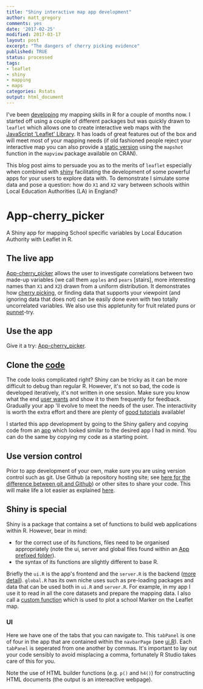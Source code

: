 ```yaml
---
title: "Shiny interactive map app development"
author: matt_gregory
comments: yes
date: '2017-02-25'
modified: 2017-03-17
layout: post
excerpt: "The dangers of cherry picking evidence"
published: TRUE
status: processed
tags:
- leaflet
- shiny
- mapping
- maps
categories: Rstats
output: html_document
---
```

 

 
I've been [developing](http://www.machinegurning.com/rstats/uk_obesity/) my mapping skills in R for a couple of months now. I started off using a couple of different packages but was quickly drawn to `leaflet` which allows one to create interactive web maps with the [JavaScript 'Leaflet' Library](http://leafletjs.com/). It has loads of great features out of the box and will meet most of your mapping needs (if old fashioned people reject your interactive map you can also provide a [static version](http://stackoverflow.com/questions/31336898/how-to-save-leaflet-in-rstudio-map-as-png-or-jpg-file) using the `mapshot` function in the `mapview` package available on CRAN). 
 
This blog post aims to persuade you as to the merits of `leaflet` especially when combined with [shiny](https://shiny.rstudio.com/) facilitating the development of some powerful apps for your users to explore data with. To demonstrate I simulate some data and pose a question: how do `X1` and `X2` vary between schools within Local Education Authorities (LA) in England?  
 
# App-cherry_picker
 
A Shiny app for mapping School specific variables by Local Education Authority with Leaflet in R.
 
## The live app
 
[App-cherry_picker](https://mammykins.shinyapps.io/App-cherry_picker/) allows the user to investigate correlations between two made-up variables (we call them `apples` and `pears` [stairs], more interesting names than `X1` and `X2`) drawn from a uniform distribution. 
It demonstrates how [cherry picking](https://en.wikipedia.org/wiki/Cherry_picking), or finding data that supports your viewpoint (and ignoring data that does not) can be easily done even with two totally uncorrelated variables. We also use this appletunity for fruit related puns or [punnet](https://en.wikipedia.org/wiki/Punnet)-try.  
 
## Use the app
 
Give it a try: [App-cherry_picker](https://mammykins.shinyapps.io/App-cherry_picker/).  
 
## Clone the [code](https://github.com/mammykins/App-cherry_picker)
 
The code looks complicated right? Shiny can be tricky as it can be more difficult to debug than regular R. However, it's not so bad, the code is developed iteratively, it's not written in one session. Make sure you know what the end [user wants](https://en.wikipedia.org/wiki/Usability_testing) and show it to them frequently for feedback. Gradually your app 'll evolve to meet the needs of the user. The interactivity is worth the extra effort and there are plenty of [good tutorials](https://shiny.rstudio.com/tutorial/) available!  
 
I started this app development by going to the Shiny gallery and copying code from an [app](https://shiny.rstudio.com/tutorial/) which looked similar to the desired app I had in mind. You can do the same by copying my code as a starting point.    
 
## Use version control
 
Prior to app development of your own, make sure you are using version control such as git. Use Github (a repository hosting site; see [here for the difference between git and Github](http://stackoverflow.com/questions/13321556/difference-between-git-and-github)) or other sites to share your code. This will make life a lot easier as explained [here](https://swcarpentry.github.io/git-novice/).
 
## Shiny is special
 
Shiny is a package that contains a set of functions to build web applications within R. However, bear in mind:  
 
* for the correct use of its functions, files need to be organised appropriately (note the ui, server and global files found within an [App prefixed folder](https://github.com/mammykins/App-cherry_picker)).
* the syntax of its functions are slightly different to base R.
 
Briefly the `ui.R` is the app's frontend and the `server.R` is the backend ([more detail](https://shiny.rstudio.com/tutorial/lesson1/)). `global.R` has its own niche uses such as pre-loading packages and data that can be used both in `ui.R` and `server.R`. For example, in my app I use it to read in all the core datasets and prepare the mapping data. I also call a [custom function](https://github.com/mammykins/App-cherry_picker/blob/master/make_popup_vector_from_numeric.R) which is used to plot a school Marker on the Leaflet map.  
 
### UI
 
Here we have one of the tabs that you can navigate to. This `tabPanel` is one of four in the app that are contained within the `navbarPage` (see [ui.R](https://github.com/mammykins/App-cherry_picker/blob/master/ui.R)). Each `tabPanel` is seperated from one another by commas. It's important to lay out your code sensibly to avoid misplacing a comma, fortunately R Studio takes care of this for you.    
 
Note the use of HTML builder functions (e.g. `p()` and `h4()`) for constructing HTML documents (the output is an intereactive webpage).
 

